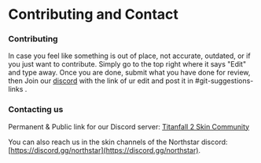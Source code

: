 # Contributing and Contact

### Contributing

In case you feel like something is out of place, not accurate, outdated, or if you just want to contribute. Simply go to the top right where it says "Edit" and type away. Once you are done, submit what you have done for review, then Join our [discord](https://discord.gg/McPneWpSTJ)  with the link of ur edit and post it in #git-suggestions-links .

### Contacting us

Permanent & Public link for our Discord server: [Titanfall 2 Skin Community](https://discord.gg/v9WCVdzh)

You can also reach us in the skin channels of the Northstar discord: [https://discord.gg/northstar](https://discord.gg/northstar).

